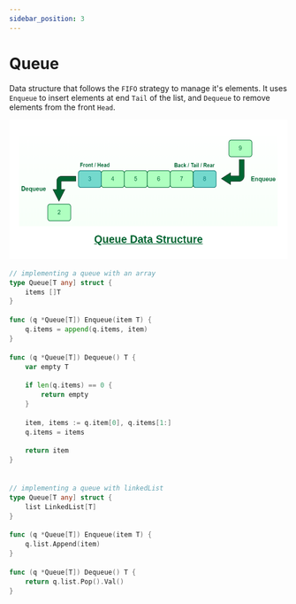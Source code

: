 ```yaml
---
sidebar_position: 3
---
```


# Queue
Data structure that follows the `FIFO` strategy to manage it's elements. It uses `Enqueue` to
insert elements at end `Tail` of the list, and `Dequeue` to remove elements from the front `Head`.

![queue](queue.png)

```go
// implementing a queue with an array
type Queue[T any] struct {
    items []T
}

func (q *Queue[T]) Enqueue(item T) {
    q.items = append(q.items, item)
}

func (q *Queue[T]) Dequeue() T {
    var empty T

    if len(q.items) == 0 {
        return empty
    }
    
    item, items := q.item[0], q.items[1:]
    q.items = items

    return item
}


// implementing a queue with linkedList
type Queue[T any] struct {
    list LinkedList[T]
}

func (q *Queue[T]) Enqueue(item T) {
    q.list.Append(item)
}

func (q *Queue[T]) Dequeue() T {
    return q.list.Pop().Val()
}
```
